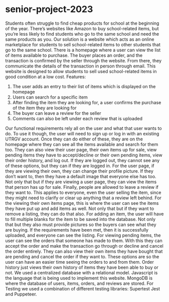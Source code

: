 # senior-project-2023
  Students often struggle to find cheap products for school at the beginning of the year. There’s websites like Amazon to buy school-related items, but you’re less likely to find students who go to the same school and need the same products as you. Our solution is a website which acts as an online marketplace for students to sell school-related items to other students that go to the same school. 
  There is a homepage where a user can view the list of items available to purchase. The buyer places an order, and the transaction is confirmed by the seller through the website. From there, they communicate the details of the transaction in person through email. This website is designed to allow students to sell used school-related items in good condition at a low cost.
Features:
1. The user adds an entry to their list of items which is displayed on the homepage
2. Users can search for a specific item
3. After finding the item they are looking for, a user confirms the purchase of the item they are looking for
4. The buyer can leave a review for the seller
5. Comments can also be left under each review that is uploaded

  Our functional requirements rely all on the user and what that user wants to do. To use it
though, the user will need to sign up or log in with an existing UTRGV account. Once they can
do either of these, they are on the homepage where they can see all the items available and search for them too. They can also view their user page, their own items up for sale, view pending items they have to accept/decline or their own pending items, view their order history, and log out. If they are logged out, they cannot see any of these options, but they can if they are
logged in.
  For the user page, if they are viewing their own, they can change their profile picture. If
they don’t want to, then they have a default image that everyone else has too. Not only that but if
they are viewing a user page, they can view the items that person has up for sale. Finally, people
are allowed to leave a review if they want to. This applies to everyone, even the user selling the
item, since they might need to clarify or clear up anything that a review left behind.
  For the viewing their own items page, this is where the user can see the items they have
put up and add items as well. Not only that but if they want to remove a listing, they can do that
also. For adding an item, the user will have to fill multiple blanks for the item to be saved into
the database. Not only that but they also must provide pictures so the buyers can see what they
are buying. If the requirements have been met, then it is successfully uploaded, and everyone can
see the listing.
  For viewing pending items, the user can see the orders that someone has made to them.
With this they can accept the order and make the transaction go through or decline and cancel the
order entirely. They can also view their own items they have bought that are pending and cancel
the order if they want to. These options are so the user can have an easier time seeing the orders
to and from them. Order history just views their own history of items they have been able to buy
or not.
  We used a centralized database with a relational model. Javascript is the language that is being used to implement this website. MongoDB is where the database of users, items, orders, and reviews are stored. For Testing we used a combination of different testing libraries: Supertest Jest and Puppeteer.
